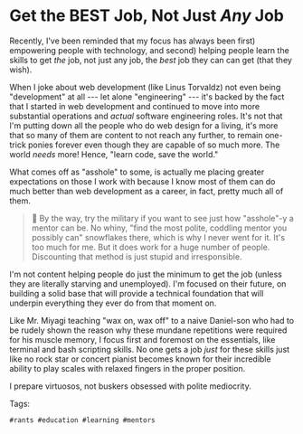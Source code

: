 # Get the BEST Job, Not Just *Any* Job

Recently, I've been reminded that my focus has always been first)
empowering people with technology, and second) helping people learn the
skills to get *the* job, not just any job, the *best* job they can can
get (that they wish). 

When I joke about web development (like Linus Torvaldz) not even being
"development" at all --- let alone "engineering" --- it's backed by the
fact that I started in web development and continued to move into more
substantial operations and *actual* software engineering roles. It's not
that I'm putting down all the people who do web design for a living,
it's more that so many of them are content to not reach any further, to
remain one-trick ponies forever even though they are capable of so much
more. The world *needs* more! Hence, "learn code, save the world."

What comes off as "asshole" to some, is actually me placing greater
expectations on those I work with because I know most of them can do
much better than web development as a career, in fact, pretty much all
of them. 

> 🤬
> By the way, try the military if you want to see just how "asshole"-y
> a mentor can be. No whiny, "find the most polite, coddling mentor you
> possibly can" snowflakes there, which is why I never went for it. It's
> too much for me. But it does work for a huge number of people.
> Discounting that method is just stupid and irresponsible.

I'm not content helping people do just the minimum to get the job
(unless they are literally starving and unemployed). I'm focused on
their future, on building a solid base that will provide a technical
foundation that will underpin everything they ever do from that
moment on. 

Like Mr. Miyagi teaching "wax on, wax off" to a naive Daniel-son who had
to be rudely shown the reason why these mundane repetitions were
required for his muscle memory, I focus first and foremost on the
essentials, like terminal and bash scripting skills. No one gets a job
*just* for these skills just like no rock star or concert pianist
becomes known for their incredible ability to play scales with relaxed
fingers in the proper position. 

I prepare virtuosos, not buskers obsessed with polite mediocrity.

Tags:

    #rants #education #learning #mentors
